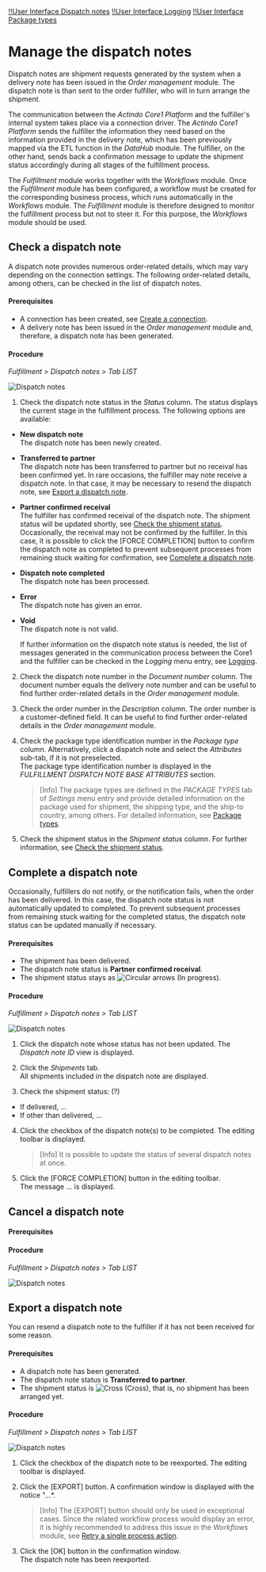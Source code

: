 [!!User Interface Dispatch notes](../UserInterface/01a_List.md)
[!!User Interface Logging](../UserInterface/02a_Connections.md)
[!!User Interface Package types](../UserInterface/03b_PackageTypes.md)


# Manage the dispatch notes

Dispatch notes are shipment requests generated by the system when a delivery note has been issued in the *Order management* module. The dispatch note is than sent to the order fulfiller, who will in turn arrange the shipment.

The communication between the *Actindo Core1 Platform* and the fulfiller's internal system takes place via a connection driver. The *Actindo Core1 Platform* sends the fulfiller the information they need based on the information provided in the delivery note, which has been previously mapped via the ETL function in the *DataHub* module. The fulfiller, on the other hand, sends back a confirmation message to update the shipment status accordingly during all stages of the fulfillment process.   

The *Fulfillment* module works together with the *Workflows* module. Once the *Fulfillment* module has been configured, a workflow must be created for the corresponding business process, which runs automatically in the *Workflows* module. The *Fulfillment* module is therefore designed to monitor the fulfillment process but not to steer it. For this purpose, the *Workflows* module should be used.

[comment]: <> (Link auf Operation/ManageWorkflows? Evtl. extra Info in Integration?)


## Check a dispatch note

A dispatch note provides numerous order-related details, which may vary depending on the connection settings. The following order-related details, among others, can be checked in the list of dispatch notes.

#### Prerequisites

- A connection has been created, see [Create a connection](01_ManageConnections.md#create-a-connection).
- A delivery note has been issued in the *Order management* module and, therefore, a dispatch note has been generated.

#### Procedure

*Fulfillment > Dispatch notes > Tab LIST*

![Dispatch notes](../../Assets/Screenshots/Fulfillment/DispatchNotes/DispatchNotes.png "[Dispatch notes]")

1. Check the dispatch note status in the *Status* column. The status displays the current stage in the fulfillment process. The following options are available:  
  - **New dispatch note**  
    The dispatch note has been newly created.
  - **Transferred to partner**  
    The dispatch note has been transferred to partner but no receival has been confirmed yet. In rare occasions, the fulfiller may note receive a dispatch note. In that case, it may be necessary to resend the dispatch note, see [Export a dispatch note](#export-a-dispatch-note).
  - **Partner confirmed receival**  
    The fulfiller has confirmed receival of the dispatch note. The shipment status will be updated shortly, see [Check the shipment status](02_CheckShipment.md#check-the-shipment-status). Occasionally, the receival may not be confirmed by the fulfiller. In this case, it is possible to click the [FORCE COMPLETION] button to confirm the dispatch note as completed to prevent subsequent processes from remaining stuck waiting for confirmation, see [Complete a dispatch note](#complete-a-dispatch-note).
  - **Dispatch note completed**  
    The dispatch note has been processed.
  - **Error**  
    The dispatch note has given an error. 
    
    [comment]: <> (Dispatch note status: Error - Shipment status: Error -> Fulfiller hat Fehler gemeldet; Dispatch status Error - Shipment status New shipment, Error - No shipment, Error - Error, Error - Delivered -> Ist das überhaupt möglich? Keine Korrelation Dispatch note status - Shipment status???)
  - **Void**  
    The dispatch note is not valid.

    If further information on the dispatch note status is needed, the list of messages generated in the communication process between the Core1 and the fulfiller can be checked in the *Logging* menu entry, see [Logging](../UserInterface/02a_Connections.md).

2. Check the dispatch note number in the *Document number* column.
The document number equals the delivery note number and can be useful to find further order-related details in the *Order management* module.

3. Check the order number in the *Description* column. The order number is a customer-defined field. It can be useful to find further order-related details in the *Order management* module.

4. Check the package type identification number in the *Package type* column. Alternatively, click a dispatch note and select the *Attributes* sub-tab, if it is not preselected.  
  The package type identification number is displayed in the *FULFILLMENT DISPATCH NOTE BASE ATTRIBUTES* section.  

    > [Info] The package types are defined in the *PACKAGE TYPES* tab of *Settings* menu entry and provide detailed information on the package used for shipment, the shipping type, and the ship-to country, among others. For detailed information, see [Package types](../UserInterface/03b_PackageTypes.md).  

6. Check the shipment status in the *Shipment status* column. For further information, see [Check the shipment status](./02_CheckShipment.md#check-the-shipment-status).

[comment]: <> (Evtl. weiteren Schritt zu Dispatch note attributes? Felder angezeigt abhängig von Mapping... oder gibt es Standardattribute, z.B. Package type, Receiver name...?)

## Complete a dispatch note

Occasionally, fulfillers do not notify, or the notification fails, when the order has been delivered. In this case, the dispatch note status is not automatically updated to completed. To prevent subsequent processes from remaining stuck waiting for the completed status, the dispatch note status can be updated manually if necessary.

[comment]: <> (Unsicher von Ausgangssituation. Macht das so Sinn? Vielleicht Fehler festgestellt in Workflows? Wie weiß ich sonst, welcher Dispatch note status nicht aktualisiert worden ist? Ich muss erst in Shipments prüfen...)

#### Prerequisites

- The shipment has been delivered.
- The dispatch note status is **Partner confirmed receival**.
- The shipment status stays as ![Circular arrows](../../Assets/Icons/CircularArrows.png "[Circular arrows]") (In progress).

#### Procedure

*Fulfillment > Dispatch notes > Tab LIST*

![Dispatch notes](../../Assets/Screenshots/Fulfillment/DispatchNotes/DispatchNotes.png "[Dispatch notes]")

1. Click the dispatch note whose status has not been updated.
  The *Dispatch note ID* view is displayed.

2. Click the *Shipments* tab.  
  All shipments included in the dispatch note are displayed.

3. Check the shipment status: (?)
  - If delivered, ...
  - If other than delivered, ...

[comment]: <> (Ist es überhaupt möglich/nötig? Wäre der Shipment status in der Dispatch notes aktualisiert oder nicht? Wie kann das passieren? Kommt ein Fehler von Workflows o.ä.?)

4. Click the checkbox of the dispatch note(s) to be completed.
  The editing toolbar is displayed.

    > [Info] It is possible to update the status of several dispatch notes at once.

5. Click the [FORCE COMPLETION] button in the editing toolbar.  
  The message ... is displayed.

[comment]: <> (Testen im Sandbox mit neuer Version. Screenshot mit Bestätigungsnachricht hinzufügen)


## Cancel a dispatch note

[comment]: <> (Check, ob überhaupt verfügbar in neuer Version. Wenn ja, testen bzw. Stefan nach Funktion fragen)

#### Prerequisites

#### Procedure

*Fulfillment > Dispatch notes > Tab LIST*

![Dispatch notes](../../Assets/Screenshots/Fulfillment/DispatchNotes/DispatchNotes.png "[Dispatch notes]")


## Export a dispatch note

You can resend a dispatch note to the fulfiller if it has not been received for some reason.

#### Prerequisites

- A dispatch note has been generated.
- The dispatch note status is **Transferred to partner**.
- The shipment status is ![Cross](../../Assets/Icons/Cross02.png "[Cross]") (Cross), that is, no shipment has been arranged yet.

[comment]: <> (Stimmt das so? Oder Error - richtiger Weg zur Lösung wäre aber über Workflows, denn der Prozess schlägt auch fehl... S. Wissenstransfers Part 1, Min. 48)

#### Procedure

*Fulfillment > Dispatch notes > Tab LIST*

![Dispatch notes](../../Assets/Screenshots/Fulfillment/DispatchNotes/DispatchNotes.png "[Dispatch notes]")

1. Click the checkbox of the dispatch note to be reexported.
  The editing toolbar is displayed.

2. Click the [EXPORT] button.
  A confirmation window is displayed with the notice "...*.

    > [Info] The [EXPORT] button should only be used in exceptional cases. Since the related workflow process would display an error, it is highly recommended to address this issue in the *Workflows* module, see [Retry a single process action](../../ActindoWorkFlow/Troubleshooting/01_RetryProcessAction.md#retry-a-single-process-action).

[comment]: <> (Unsicher. Wie kann man das Problem über Workflows lösen? Gibt es ein Action vorher, die man wieder anstoßen kann?) 

3. Click the [OK] button in the confirmation window.  
  The dispatch note has been reexported.

